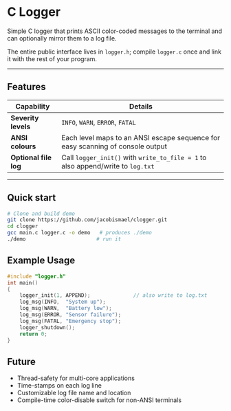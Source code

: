 # C Logger

Simple C logger that prints ASCII color-coded messages to the terminal and can optionally mirror them to a log file.  

The entire public interface lives in `logger.h`; compile `logger.c` once and link it with the rest of your program.

---

## Features

| Capability            | Details                                                                                           |
|-----------------------|----------------------------------------------------------------------------------------------------|
| **Severity levels**   | `INFO`, `WARN`, `ERROR`, `FATAL`                                                                   |
| **ANSI colours**      | Each level maps to an ANSI escape sequence for easy scanning of console output                     |
| **Optional file log** | Call `logger_init()` with `write_to_file = 1` to also append/write to `log.txt`                    |

---

## Quick start

```bash
# Clone and build demo
git clone https://github.com/jacobismael/clogger.git
cd clogger
gcc main.c logger.c -o demo   # produces ./demo
./demo                       # run it
```

## Example Usage

```c
#include "logger.h"
int main()
{
    logger_init(1, APPEND);              // also write to log.txt
    log_msg(INFO,  "System up");
    log_msg(WARN,  "Battery low");
    log_msg(ERROR, "Sensor failure");
    log_msg(FATAL, "Emergency stop");
    logger_shutdown();
    return 0;
}
```

## Future
- Thread-safety for multi-core applications
- Time-stamps on each log line
- Customizable log file name and location
- Compile-time color-disable switch for non-ANSI terminals
